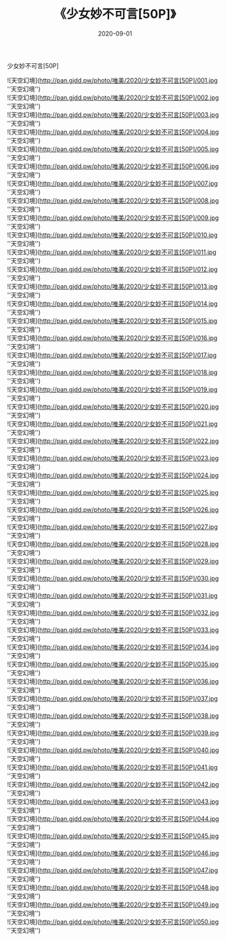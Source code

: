 ﻿---
layout: post
title:  《少女妙不可言[50P]》
date:   2020-09-01
img: http://pan.gjdd.pw/photo/唯美/2020/少女妙不可言[50P]/000.jpg
categories: [美女, 清纯, 唯美]
---

少女妙不可言[50P]



![天空幻境](http://pan.gjdd.pw/photo/唯美/2020/少女妙不可言[50P]/001.jpg ''天空幻境'') <br>
![天空幻境](http://pan.gjdd.pw/photo/唯美/2020/少女妙不可言[50P]/002.jpg ''天空幻境'') <br>
![天空幻境](http://pan.gjdd.pw/photo/唯美/2020/少女妙不可言[50P]/003.jpg ''天空幻境'') <br>
![天空幻境](http://pan.gjdd.pw/photo/唯美/2020/少女妙不可言[50P]/004.jpg ''天空幻境'') <br>
![天空幻境](http://pan.gjdd.pw/photo/唯美/2020/少女妙不可言[50P]/005.jpg ''天空幻境'') <br>
![天空幻境](http://pan.gjdd.pw/photo/唯美/2020/少女妙不可言[50P]/006.jpg ''天空幻境'') <br>
![天空幻境](http://pan.gjdd.pw/photo/唯美/2020/少女妙不可言[50P]/007.jpg ''天空幻境'') <br>
![天空幻境](http://pan.gjdd.pw/photo/唯美/2020/少女妙不可言[50P]/008.jpg ''天空幻境'') <br>
![天空幻境](http://pan.gjdd.pw/photo/唯美/2020/少女妙不可言[50P]/009.jpg ''天空幻境'') <br>
![天空幻境](http://pan.gjdd.pw/photo/唯美/2020/少女妙不可言[50P]/010.jpg ''天空幻境'') <br>
![天空幻境](http://pan.gjdd.pw/photo/唯美/2020/少女妙不可言[50P]/011.jpg ''天空幻境'') <br>
![天空幻境](http://pan.gjdd.pw/photo/唯美/2020/少女妙不可言[50P]/012.jpg ''天空幻境'') <br>
![天空幻境](http://pan.gjdd.pw/photo/唯美/2020/少女妙不可言[50P]/013.jpg ''天空幻境'') <br>
![天空幻境](http://pan.gjdd.pw/photo/唯美/2020/少女妙不可言[50P]/014.jpg ''天空幻境'') <br>
![天空幻境](http://pan.gjdd.pw/photo/唯美/2020/少女妙不可言[50P]/015.jpg ''天空幻境'') <br>
![天空幻境](http://pan.gjdd.pw/photo/唯美/2020/少女妙不可言[50P]/016.jpg ''天空幻境'') <br>
![天空幻境](http://pan.gjdd.pw/photo/唯美/2020/少女妙不可言[50P]/017.jpg ''天空幻境'') <br>
![天空幻境](http://pan.gjdd.pw/photo/唯美/2020/少女妙不可言[50P]/018.jpg ''天空幻境'') <br>
![天空幻境](http://pan.gjdd.pw/photo/唯美/2020/少女妙不可言[50P]/019.jpg ''天空幻境'') <br>
![天空幻境](http://pan.gjdd.pw/photo/唯美/2020/少女妙不可言[50P]/020.jpg ''天空幻境'') <br>
![天空幻境](http://pan.gjdd.pw/photo/唯美/2020/少女妙不可言[50P]/021.jpg ''天空幻境'') <br>
![天空幻境](http://pan.gjdd.pw/photo/唯美/2020/少女妙不可言[50P]/022.jpg ''天空幻境'') <br>
![天空幻境](http://pan.gjdd.pw/photo/唯美/2020/少女妙不可言[50P]/023.jpg ''天空幻境'') <br>
![天空幻境](http://pan.gjdd.pw/photo/唯美/2020/少女妙不可言[50P]/024.jpg ''天空幻境'') <br>
![天空幻境](http://pan.gjdd.pw/photo/唯美/2020/少女妙不可言[50P]/025.jpg ''天空幻境'') <br>
![天空幻境](http://pan.gjdd.pw/photo/唯美/2020/少女妙不可言[50P]/026.jpg ''天空幻境'') <br>
![天空幻境](http://pan.gjdd.pw/photo/唯美/2020/少女妙不可言[50P]/027.jpg ''天空幻境'') <br>
![天空幻境](http://pan.gjdd.pw/photo/唯美/2020/少女妙不可言[50P]/028.jpg ''天空幻境'') <br>
![天空幻境](http://pan.gjdd.pw/photo/唯美/2020/少女妙不可言[50P]/029.jpg ''天空幻境'') <br>
![天空幻境](http://pan.gjdd.pw/photo/唯美/2020/少女妙不可言[50P]/030.jpg ''天空幻境'') <br>
![天空幻境](http://pan.gjdd.pw/photo/唯美/2020/少女妙不可言[50P]/031.jpg ''天空幻境'') <br>
![天空幻境](http://pan.gjdd.pw/photo/唯美/2020/少女妙不可言[50P]/032.jpg ''天空幻境'') <br>
![天空幻境](http://pan.gjdd.pw/photo/唯美/2020/少女妙不可言[50P]/033.jpg ''天空幻境'') <br>
![天空幻境](http://pan.gjdd.pw/photo/唯美/2020/少女妙不可言[50P]/034.jpg ''天空幻境'') <br>
![天空幻境](http://pan.gjdd.pw/photo/唯美/2020/少女妙不可言[50P]/035.jpg ''天空幻境'') <br>
![天空幻境](http://pan.gjdd.pw/photo/唯美/2020/少女妙不可言[50P]/036.jpg ''天空幻境'') <br>
![天空幻境](http://pan.gjdd.pw/photo/唯美/2020/少女妙不可言[50P]/037.jpg ''天空幻境'') <br>
![天空幻境](http://pan.gjdd.pw/photo/唯美/2020/少女妙不可言[50P]/038.jpg ''天空幻境'') <br>
![天空幻境](http://pan.gjdd.pw/photo/唯美/2020/少女妙不可言[50P]/039.jpg ''天空幻境'') <br>
![天空幻境](http://pan.gjdd.pw/photo/唯美/2020/少女妙不可言[50P]/040.jpg ''天空幻境'') <br>
![天空幻境](http://pan.gjdd.pw/photo/唯美/2020/少女妙不可言[50P]/041.jpg ''天空幻境'') <br>
![天空幻境](http://pan.gjdd.pw/photo/唯美/2020/少女妙不可言[50P]/042.jpg ''天空幻境'') <br>
![天空幻境](http://pan.gjdd.pw/photo/唯美/2020/少女妙不可言[50P]/043.jpg ''天空幻境'') <br>
![天空幻境](http://pan.gjdd.pw/photo/唯美/2020/少女妙不可言[50P]/044.jpg ''天空幻境'') <br>
![天空幻境](http://pan.gjdd.pw/photo/唯美/2020/少女妙不可言[50P]/045.jpg ''天空幻境'') <br>
![天空幻境](http://pan.gjdd.pw/photo/唯美/2020/少女妙不可言[50P]/046.jpg ''天空幻境'') <br>
![天空幻境](http://pan.gjdd.pw/photo/唯美/2020/少女妙不可言[50P]/047.jpg ''天空幻境'') <br>
![天空幻境](http://pan.gjdd.pw/photo/唯美/2020/少女妙不可言[50P]/048.jpg ''天空幻境'') <br>
![天空幻境](http://pan.gjdd.pw/photo/唯美/2020/少女妙不可言[50P]/049.jpg ''天空幻境'') <br>
![天空幻境](http://pan.gjdd.pw/photo/唯美/2020/少女妙不可言[50P]/050.jpg ''天空幻境'') <br>
